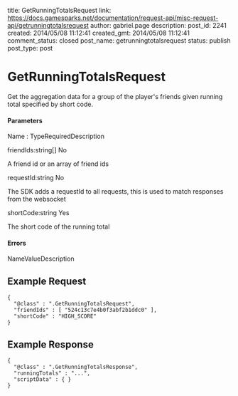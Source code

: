title: GetRunningTotalsRequest
link: https://docs.gamesparks.net/documentation/request-api/misc-request-api/getrunningtotalsrequest
author: gabriel.page
description: 
post_id: 2241
created: 2014/05/08 11:12:41
created_gmt: 2014/05/08 11:12:41
comment_status: closed
post_name: getrunningtotalsrequest
status: publish
post_type: post

<!--Get the aggregation data for a group of the player's friends given running total specified by short code. -->

# GetRunningTotalsRequest

Get the aggregation data for a group of the player's friends given running total specified by short code.

#### Parameters

Name : TypeRequiredDescription

friendIds:string[]
No

A friend id or an array of friend ids

requestId:string
No

The SDK adds a requestId to all requests, this is used to match responses from the websocket

shortCode:string
Yes

The short code of the running total

#### Errors

NameValueDescription   


## Example Request
    
    
    {
      "@class" : ".GetRunningTotalsRequest",
      "friendIds" : [ "524c13c7e4b0f3abf2b1ddc0" ],
      "shortCode" : "HIGH_SCORE"
    }

## Example Response
    
    
    {
      "@class" : ".GetRunningTotalsResponse",
      "runningTotals" : "...",
      "scriptData" : { }
    }